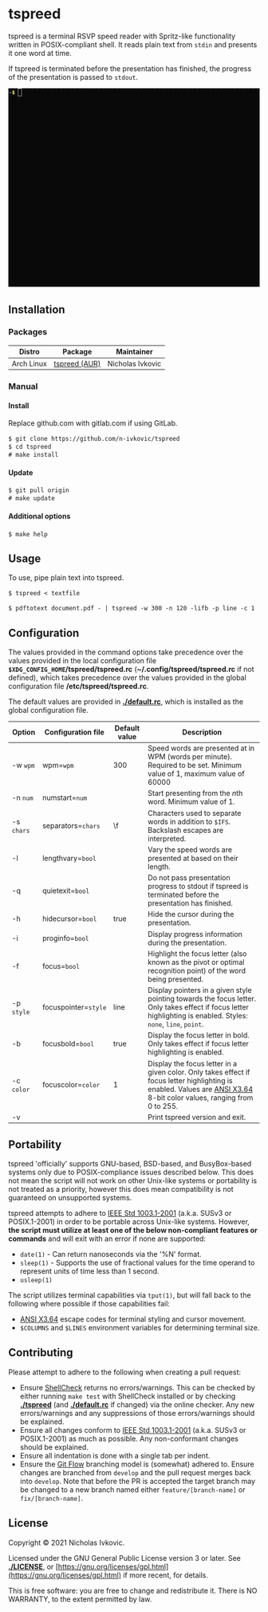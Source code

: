 # tspreed

tspreed is a terminal RSVP speed reader with Spritz-like functionality written in POSIX-compliant shell. It reads plain text from `stdin` and presents it one word at time.

If tspreed is terminated before the presentation has finished, the progress of the presentation is passed to `stdout`.

![tspreed demo gif](.img/tspreed.gif)

## Installation

### Packages

| Distro | Package | Maintainer |
| ---    | ---     | ---        |
| Arch Linux | [tspreed (AUR)](https://aur.archlinux.org/packages/tspreed/) | Nicholas Ivkovic |

### Manual

#### Install

Replace github.com with gitlab.com if using GitLab.
```
$ git clone https://github.com/n-ivkovic/tspreed
$ cd tspreed
# make install
```

#### Update

```
$ git pull origin
# make update
```

#### Additional options

```
$ make help
```

## Usage

To use, pipe plain text into tspreed.

```
$ tspreed < textfile
```
```	
$ pdftotext document.pdf - | tspreed -w 300 -n 120 -lifb -p line -c 1
```

## Configuration

The values provided in the command options take precedence over the values provided in the local configuration file **`$XDG_CONFIG_HOME`/tspreed/tspreed.rc** (**~/.config/tspreed/tspreed.rc** if not defined), which takes precedence over the values provided in the global configuration file **/etc/tspreed/tspreed.rc**.

The default values are provided in [**./default.rc**](./default.rc), which is installed as the global configuration file.

| Option     | Configuration file   | Default value | Description |
| ---        | ---                  | ---           | ---         |
| -w `wpm`   | wpm=`wpm`            | 300           | Speed words are presented at in WPM (words per minute). Required to be set. Minimum value of 1, maximum value of 60000 |
| -n `num`   | numstart=`num`       |               | Start presenting from the *n*th word. Minimum value of 1. |
| -s `chars` | separators=`chars`   | \f            | Characters used to separate words in addition to `$IFS`. Backslash escapes are interpreted. |
| -l         | lengthvary=`bool`    |               | Vary the speed words are presented at based on their length. |
| -q         | quietexit=`bool`     |               | Do not pass presentation progress to stdout if tspreed is terminated before the presentation has finished. |
| -h         | hidecursor=`bool`    | true          | Hide the cursor during the presentation. |
| -i         | proginfo=`bool`      |               | Display progress information during the presentation. |
| -f         | focus=`bool`         |               | Highlight the focus letter (also known as the pivot or optimal recognition point) of the word being presented. |
| -p `style` | focuspointer=`style` | line          | Display pointers in a given style pointing towards the focus letter. Only takes effect if focus letter highlighting is enabled. Styles: `none`, `line`, `point`. |
| -b         | focusbold=`bool`     | true          | Display the focus letter in bold. Only takes effect if focus letter highlighting is enabled. |
| -c `color` | focuscolor=`color`   | 1             | Display the focus letter in a given color. Only takes effect if focus letter highlighting is enabled. Values are [ANSI X3.64](https://en.wikipedia.org/wiki/ANSI_escape_code) 8-bit color values, ranging from 0 to 255. |
| -v         |                      |               | Print tspreed version and exit. |

## Portability

tspreed 'officially' supports GNU-based, BSD-based, and BusyBox-based systems only due to POSIX-compliance issues described below. This does not mean the script will not work on other Unix-like systems or portability is not treated as a priority, however this does mean compatibility is not guaranteed on unsupported systems.

tspreed attempts to adhere to [IEEE Std 1003.1-2001](https://pubs.opengroup.org/onlinepubs/000095399/) (a.k.a. SUSv3 or POSIX.1-2001) in order to be portable across Unix-like systems. However, **the script must utilize at least one of the below non-compliant features or commands** and will exit with an error if none are supported:

* `date(1)` - Can return nanoseconds via the '%N' format.
* `sleep(1)` - Supports the use of fractional values for the time operand to represent units of time less than 1 second.
* `usleep(1)`

The script utilizes terminal capabilities via `tput(1)`, but will fall back to the following where possible if those capabilities fail:

* [ANSI X3.64](https://en.wikipedia.org/wiki/ANSI_escape_code) escape codes for terminal styling and cursor movement.
* `$COLUMNS` and `$LINES` environment variables for determining terminal size.

## Contributing

Please attempt to adhere to the following when creating a pull request:

* Ensure [ShellCheck](https://www.shellcheck.net/) returns no errors/warnings. This can be checked by either running `make test` with ShellCheck installed or by checking [**./tspreed**](./tspreed) (and [**./default.rc**](./default.rc) if changed) via the online checker. Any new errors/warnings and any suppressions of those errors/warnings should be explained.
* Ensure all changes conform to [IEEE Std 1003.1-2001](https://pubs.opengroup.org/onlinepubs/000095399/) (a.k.a. SUSv3 or POSIX.1-2001) as much as possible. Any non-conformant changes should be explained.
* Ensure all indentation is done with a single tab per indent.
* Ensure the [Git Flow](https://nvie.com/posts/a-successful-git-branching-model/) branching model is (somewhat) adhered to. Ensure changes are branched from `develop` and the pull request merges back into `develop`. Note that before the PR is accepted the target branch may be changed to a new branch named either `feature/[branch-name]` or `fix/[branch-name]`.

## License

Copyright © 2021 Nicholas Ivkovic.

Licensed under the GNU General Public License version 3 or later. See [**./LICENSE**](./LICENSE), or [https://gnu.org/licenses/gpl.html](https://gnu.org/licenses/gpl.html) if more recent, for details.

This is free software: you are free to change and redistribute it. There is NO WARRANTY, to the extent permitted by law.
